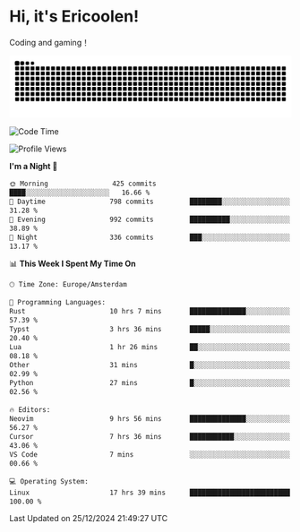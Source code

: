 # Hi, it's Ericoolen!
Coding and gaming！

<picture>
  <source media="(prefers-color-scheme: dark)" srcset="https://raw.githubusercontent.com/Eric-Song-Nop/Eric-Song-Nop/output/github-contribution-grid-snake-dark.svg">
  <source media="(prefers-color-scheme: light)" srcset="https://raw.githubusercontent.com/Eric-Song-Nop/Eric-Song-Nop/output/github-contribution-grid-snake.svg">
  <img alt="github contribution grid snake animation" src="https://raw.githubusercontent.com/Eric-Song-Nop/Eric-Song-Nop/output/github-contribution-grid-snake.svg">
</picture>

<!--START_SECTION:waka-->
![Code Time](http://img.shields.io/badge/Code%20Time-1%2C701%20hrs%2050%20mins-blue)

![Profile Views](http://img.shields.io/badge/Profile%20Views-4-blue)

**I'm a Night 🦉** 

```text
🌞 Morning                425 commits         ████░░░░░░░░░░░░░░░░░░░░░   16.66 % 
🌆 Daytime                798 commits         ████████░░░░░░░░░░░░░░░░░   31.28 % 
🌃 Evening                992 commits         ██████████░░░░░░░░░░░░░░░   38.89 % 
🌙 Night                  336 commits         ███░░░░░░░░░░░░░░░░░░░░░░   13.17 % 
```


📊 **This Week I Spent My Time On** 

```text
🕑︎ Time Zone: Europe/Amsterdam

💬 Programming Languages: 
Rust                     10 hrs 7 mins       ██████████████░░░░░░░░░░░   57.39 % 
Typst                    3 hrs 36 mins       █████░░░░░░░░░░░░░░░░░░░░   20.40 % 
Lua                      1 hr 26 mins        ██░░░░░░░░░░░░░░░░░░░░░░░   08.18 % 
Other                    31 mins             █░░░░░░░░░░░░░░░░░░░░░░░░   02.99 % 
Python                   27 mins             █░░░░░░░░░░░░░░░░░░░░░░░░   02.56 % 

🔥 Editors: 
Neovim                   9 hrs 56 mins       ██████████████░░░░░░░░░░░   56.27 % 
Cursor                   7 hrs 36 mins       ███████████░░░░░░░░░░░░░░   43.06 % 
VS Code                  7 mins              ░░░░░░░░░░░░░░░░░░░░░░░░░   00.66 % 

💻 Operating System: 
Linux                    17 hrs 39 mins      █████████████████████████   100.00 % 
```


 Last Updated on 25/12/2024 21:49:27 UTC
<!--END_SECTION:waka-->
